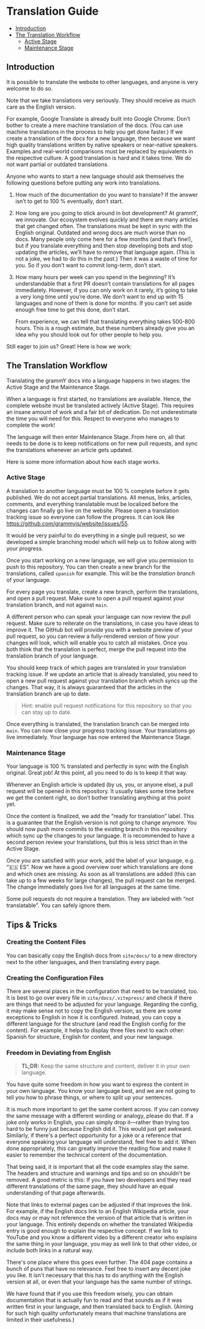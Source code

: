 # Translation Guide

- [Introduction](#introduction)
- [The Translation Workflow](#the-translation-workflow)
  - [Active Stage](#active-stage)
  - [Maintenance Stage](#maintenance-stage)

## Introduction

It is possible to translate the website to other languages, and anyone is very
welcome to do so.

Note that we take translations very seriously. They should receive as much care
as the English version.

For example, Google Translate is already built into Google Chrome. Don’t bother
to create a mere machine translation of the docs. (You can use machine
translations in the process to help you get done faster.) If we create a
translation of the docs for a new language, then because we want high quality
translations written by native speakers or near-native speakers. Examples and
real-world comparisons must be replaced by equivalents in the respective
culture. A good translation is hard and it takes time. We do not want partial or
outdated translations.

Anyone who wants to start a new language should ask themselves the following
questions before putting any work into translations.

1. How much of the documentation do you want to translate? If the answer isn’t
   to get to 100 % eventually, don’t start.
2. How long are you going to stick around in bot development? At grammY, we
   innovate. Our ecosystem evolves quickly and there are many articles that get
   changed often. The translations must be kept in sync with the English
   original. Outdated and wrong docs are much worse than no docs. Many people
   only come here for a few months (and that’s fine!), but if you translate
   everything and then stop developing bots and stop updating the articles,
   we’ll have to remove that language again. (This is not a joke, we had to do
   this in the past.) Then it was a waste of time for you. So if you don’t want
   to commit long-term, don’t start.
3. How many hours per week can you spend in the beginning? It’s understandable
   that a first PR doesn’t contain translations for all pages immediately.
   However, if you can only work on it rarely, it’s going to take a very long
   time until you’re done. We don’t want to end up with 15 languages and none of
   them is done for months. If you can’t set aside enough free time to get this
   done, don’t start.

   From experience, we can tell that translating everything takes 500-800 hours.
   This is a rough estimate, but these numbers already give you an idea why you
   should look out for other people to help you.

Still eager to join us? Great! Here is how we work:

## The Translation Workflow

Translating the grammY docs into a language happens in two stages: the Active
Stage and the Maintenance Stage.

When a language is first started, no translations are available. Hence, the
complete website must be translated actively (Active Stage). This requires an
insane amount of work and a fair bit of dedication. Do not underestimate the
time you will need for this. Respect to everyone who manages to complete the
work!

The language will then enter Maintenance Stage. From here on, all that needs to
be done is to keep notifications on for new pull requests, and sync the
translations whenever an article gets updated.

Here is some more information about how each stage works.

### Active Stage

A translation to another language must be 100 % complete before it gets
published. We do not accept partial translations. All menus, links, articles,
comments, and everything translatable must be localized before the changes can
finally go live on the website. Please open a translation tracking issue so
everyone can follow the progress. It can look like
<https://github.com/grammyjs/website/issues/55>.

It would be very painful to do everything in a single pull request, so we
developed a simple branching model which will help us to follow along with your
progress.

Once you start working on a new language, we will give you permission to push to
this repository. You can then create a new branch for the translations, called
`spanish` for example. This will be the _translation branch_ of your language.

For every page you translate, create a new branch, perform the translations, and
open a pull request. Make sure to open a pull request against your translation
branch, and not against `main`.

A different person who can speak your language can now review the pull request.
Make sure to reiterate on the translations, in case you have ideas to improve
it. The GitHub bot will provide you with a website preview of your pull request,
so you can review a fully-rendered version of how your changes will look, which
will enable you to catch all mistakes. Once you both think that the translation
is perfect, merge the pull request into the translation branch of your language.

You should keep track of which pages are translated in your translation tracking
issue. If we update an article that is already translated, you need to open a
new pull request against your translation branch which syncs up the changes.
That way, it is always guaranteed that the articles in the translation branch
are up to date.

> Hint: enable pull request notifications for this repository so that you can
> stay up to date.

Once everything is translated, the translation branch can be merged into `main`.
You can now close your progress tracking issue. Your translations go live
immediately. Your language has now entered the Maintenance Stage.

### Maintenance Stage

Your language is 100 % translated and perfectly in sync with the English
original. Great job! At this point, all you need to do is to keep it that way.

Whenever an English article is updated (by us, you, or anyone else), a pull
request will be opened in this repository. It usually takes some time before we
get the content right, so don’t bother translating anything at this point yet.

Once the content is finalized, we add the “ready for translation” label. This is
a guarantee that the English version is not going to change anymore. You should
now push more commits to the existing branch in this repository which sync up
the changes to your language. It is recommended to have a second person review
your translations, but this is less strict than in the Active Stage.

Once you are satisfied with your work, add the label of your language, e.g. “🇪🇸
ES”. Now we have a good overview over which translations are done and which ones
are missing. As soon as all translations are added (this can take up to a few
weeks for large changes), the pull request can be merged. The change immediately
goes live for all languages at the same time.

Some pull requests do not require a translation. They are labeled with “not
translatable”. You can safely ignore them.

## Tips & Tricks

### Creating the Content Files

You can basically copy the English docs from `site/docs/` to a new directory
next to the other languages, and then translating every page.

### Creating the Configuration Files

There are several places in the configuration that need to be translated, too.
It is best to go over every file in `site/docs/.vitepress/` and check if there
are things that need to be adjusted for your language. Regarding the config, it
may make sense not to copy the English version, as there are some exceptions to
English in how it is configured. Instead, you can copy a different language for
the structure (and read the English config for the content). For example, it
helps to display three files next to each other: Spanish for structure, English
for content, and your new language.

### Freedom in Deviating from English

> **TL;DR:** Keep the same structure and content, deliver it in your own
> language.

You have quite some freedom in how you want to express the content in your own
language. You know your language best, and we are not going to tell you how to
phrase things, or where to split up your sentences.

It is much more important to get the same content across. If you can convey the
same message with a different wording or analogy, please do that. If a joke only
works in English, you can simply drop it—rather than trying too hard to be funny
just because English did it. This would just get awkward. Similarly, if there's
a perfect opportunity for a joke or a reference that everyone speaking your
language will understand, feel free to add it. When done appropriately, this can
greatly improve the reading flow and make it easier to remember the technical
content of the documentation.

That being said, it _is_ important that all the code examples stay the same. The
headers and structure and warnings and tips and so on shouldn't be removed. A
good metric is this: If you have two developers and they read different
translations of the same page, they should have an equal understanding of that
page afterwards.

Note that links to external pages can be adjusted if that improves the link. For
example, if the English docs link to an English Wikipedia article, your docs may
or may not reference the version of that article that is written in your
language. This entirely depends on whether the translated Wikipedia entry is
good enough to explain the respective concept. If we link to YouTube and you
know a different video by a different creator who explains the same thing in
your language, you may as well link to that other video, or include both links
in a natural way.

There's one place where this goes even further. The 404 page contains a bunch of
puns that have no relevance. Feel free to insert any decent joke you like. It
isn't necessary that this has to do anything with the English version at all, or
even that your language has the same number of strings.

We have found that if you use this freedom wisely, you can obtain documentation
that is actually fun to read and that sounds as if it was written first in your
language, and then translated back to English. (Aiming for such high quality
unfortunately means that machine translations are limited in their usefulness.)
